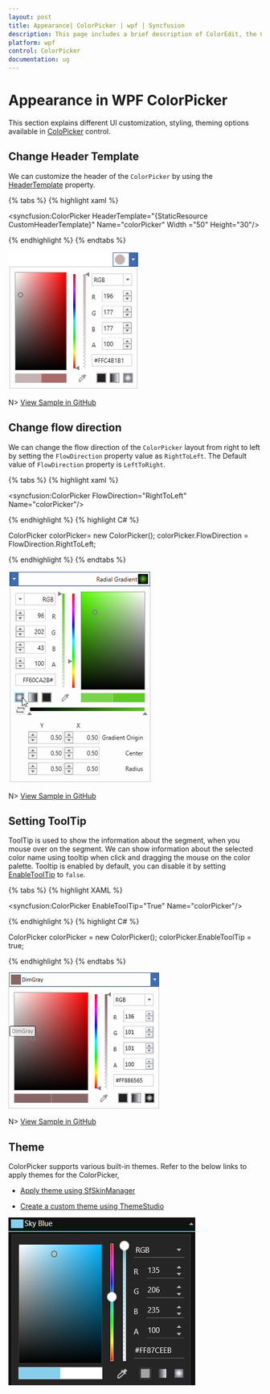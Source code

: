```yaml
---
layout: post
title: Appearance| ColorPicker | wpf | Syncfusion
description: This page includes a brief description of ColorEdit, the ColoPicker Header customization options and themes.
platform: wpf
control: ColorPicker
documentation: ug
---
```


# Appearance in WPF ColorPicker

This section explains different UI customization, styling, theming options available in [ColoPicker](https://www.syncfusion.com/wpf-ui-controls/colorpicker) control.

## Change Header Template

We can customize the header of the `ColorPicker` by using the [HeaderTemplate](https://help.syncfusion.com/cr/wpf/Syncfusion.Windows.Shared.ColorPicker.html#Syncfusion_Windows_Shared_ColorPicker_HeaderTemplate) property.

{% tabs %}
{% highlight xaml %}

<DataTemplate x:Key="CustomHeaderTemplate" 
              DataType="syncfusion:ColorPicker">
    <StackPanel Orientation="Horizontal">
        <Ellipse Fill="{Binding Brush,
            RelativeSource={RelativeSource FindAncestor,
            AncestorType={x:Type syncfusion:ColorPicker}}}"
                 Name="selectedColorEllipse" 
                 HorizontalAlignment="Left"
                 Width="20" Height="20"
                 Margin="2" />
    </StackPanel>
</DataTemplate>

<syncfusion:ColorPicker  HeaderTemplate="{StaticResource CustomHeaderTemplate}"
                         Name="colorPicker" 
                         Width ="50" Height="30"/>


{% endhighlight %}
{% endtabs %}

![ColorPicker with custom header template](New-User-Interface-Support_images/CustomHeader_ColorPicker.png)

N> [View Sample in GitHub](https://github.com/SyncfusionExamples/wpf-colorpicker-examples/tree/master/Samples/Appearance)

## Change flow direction

We can change the flow direction of the `ColorPicker` layout from right to left by setting the `FlowDirection` property value as `RightToLeft`. The Default value of `FlowDirection` property is `LeftToRight`.

{% tabs %}
{% highlight xaml %}

<syncfusion:ColorPicker FlowDirection="RightToLeft" Name="colorPicker"/>

{% endhighlight %}
{% highlight C# %}

ColorPicker colorPicker= new ColorPicker();
colorPicker.FlowDirection = FlowDirection.RightToLeft;

{% endhighlight %}
{% endtabs %}

![ColorPicker with RightToLeft flow direction](Layout-Related-Features_images/ColorPicker_RightToLeft.png)

N> [View Sample in GitHub](https://github.com/SyncfusionExamples/wpf-colorpicker-examples/tree/master/Samples/Appearance)

## Setting ToolTip

ToolTip is used to show the information about the segment, when you mouse over on the segment. We can show information about the selected color name using tooltip when click and dragging the mouse on the color palette. Tooltip is enabled by default, you can disable it by setting [EnableToolTip](https://help.syncfusion.com/cr/wpf/Syncfusion.Windows.Shared.ColorPicker.html#Syncfusion_Windows_Shared_ColorPicker_EnableToolTip) to `false`.

{% tabs %}
{% highlight XAML %}

<syncfusion:ColorPicker EnableToolTip="True"  Name="colorPicker"/>

{% endhighlight %}
{% highlight C# %}

ColorPicker colorPicker = new ColorPicker();
colorPicker.EnableToolTip = true;

{% endhighlight %}
{% endtabs %}

![ColorPicker with TooTip support](Selection-Mode_images/ColorPicker_Tooltip.png)

N> [View Sample in GitHub](https://github.com/SyncfusionExamples/wpf-colorpicker-examples/tree/master/Samples/Appearance)

## Theme

ColorPicker supports various built-in themes. Refer to the below links to apply themes for the ColorPicker,

  * [Apply theme using SfSkinManager](https://help.syncfusion.com/wpf/themes/skin-manager)
	
  * [Create a custom theme using ThemeStudio](https://help.syncfusion.com/wpf/themes/theme-studio#creating-custom-theme)

![Setting theme to WPF ColorPicker](Getting-Started_images/ColorPicker_theme_Support.png)